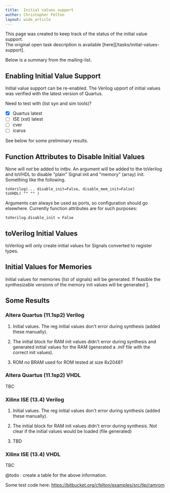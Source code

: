 ```yaml
---
title:  Initial values support
author: Christopher Felton
layout: wide_article
---
```


This page was created to keep track of the status of the initial value support.  
The original open task description is available [here][/tasks/initial-values-support].

Below is a summary from the mailing-list.

Enabling Initial Value Support
------------------------------

Initial value support can be re-enabled.  The Verilog
upport of initial values was verified with the latest
version of Quartus.

Need to test with (list syn and sim tools)?

* [x] Quartus latest
* [ ] ISE (xst) latest
* [ ] cver
* [ ] icarus

See below for some preliminary results.

Function Attributes to Disable Initial Values
---------------------------------------------

None will *not* be added to intbv.  An argument will
be added to the toVerilog and toVHDL to disable
"plain" Signal init and "memory" (array) init.
Something like the following.

    toVerilog(... disable_init=False, disable_mem_init=False)
    toVHDL( "" "" )

Arguments can always be used as ports, so configuration
should go elsewhere. Currently function attributes are for
such purposes:

    toVerilog.disable_init = False


toVerilog Initial Values
------------------------

toVerilog will only create initial values for Signals converted to register
types.


Initial Values for Memories
---------------------------

Initial values for memories (list of signals) will be
generated.  If feasible the synthesizable versions 
of the memory init values will be generated [1].

Some Results
------------

### Altera Quartus (11.1sp2) Verilog

  1. Initial values.  The reg initial values don't
     error during synthesis (added these manually).

  2. The initial block for RAM init values didn't
     error during synthesis and generated initial
     values for the RAM (generated a .mif file with
     the correct init values).

  3. ROM *no* BRAM used for ROM tested at size
     8x2048?

### Altera Quartus (11.1sp2) VHDL

  TBC

### Xilinx ISE (13.4) Verilog

  1. Initial values.  The reg initial values don't
     error during synthesis (added these manually).

  2. The initial block for RAM init values didn't
     error during synthesis.  Not clear if the 
     initial values would be loaded (file generated)

  3. TBD

### Xilinx ISE (13.4) VHDL
  TBC 

  
@todo : create a table for the above information.

Some test code here: <https://bitbucket.org/cfelton/examples/src/tip/ramrom>

[1]: http://www.altera.com/literature/hb/qts/qts_qii51007.pdf

